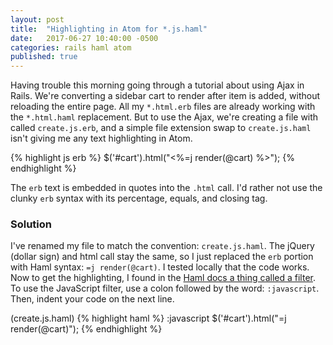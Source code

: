 ```yaml
---
layout: post
title:  "Highlighting in Atom for *.js.haml"
date:   2017-06-27 10:40:00 -0500
categories: rails haml atom
published: true
---
```

Having trouble this morning going through a tutorial about using Ajax in Rails. We're converting a sidebar cart to render after item is added, without reloading the entire page. All my `*.html.erb` files are already working with the `*.html.haml` replacement. But to use the Ajax, we're creating a file with called `create.js.erb`, and a simple file extension swap to `create.js.haml` isn't giving me any text highlighting in Atom.

{% highlight js erb %}
  $('#cart').html("<%=j render(@cart) %>");
{% endhighlight %}

The `erb` text is embedded in quotes into the `.html` call. I'd rather not use the clunky `erb` syntax with its percentage, equals, and closing tag.

### Solution

I've renamed my file to match the convention: `create.js.haml`. The jQuery (dollar sign) and html call stay the same, so I just replaced the `erb` portion with Haml syntax: `=j render(@cart)`. I tested locally that the code works. Now to get the highlighting, I found in the [Haml docs a thing called a filter](http://haml.info/docs/yardoc/file.REFERENCE.html#filters). To use the JavaScript filter, use a colon followed by the word: `:javascript`. Then, indent your code on the next line.

(create.js.haml)
{% highlight haml %}
:javascript
  $('#cart').html("=j render(@cart)");
{% endhighlight %}
